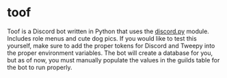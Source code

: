 # toof

Toof is a Discord bot written in Python that uses the [discord.py](https://github.com/Rapptz/discord.py) module. Includes role menus and cute dog pics. If you would like to test this yourself, make sure to add the proper tokens for Discord and Tweepy into the proper environment variables. The bot will create a database for you, but as of now, you must manually populate the values in the guilds table for the bot to run properly.
